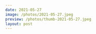 ```yaml
---
date: 2021-05-27
image: /photos/2021-05-27.jpeg
preview: /photos/thumb-2021-05-27.jpeg
layout: post
---
```



